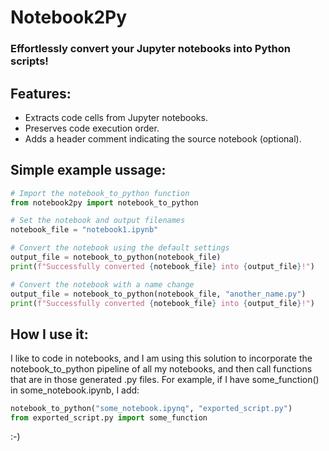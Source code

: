 # Notebook2Py
### Effortlessly convert your Jupyter notebooks into Python scripts!

## Features:

* Extracts code cells from Jupyter notebooks.
* Preserves code execution order.
* Adds a header comment indicating the source notebook (optional).

## Simple example ussage:

```python
# Import the notebook_to_python function
from notebook2py import notebook_to_python

# Set the notebook and output filenames
notebook_file = "notebook1.ipynb"

# Convert the notebook using the default settings
output_file = notebook_to_python(notebook_file)
print(f"Successfully converted {notebook_file} into {output_file}!")

# Convert the notebook with a name change
output_file = notebook_to_python(notebook_file, "another_name.py")
print(f"Successfully converted {notebook_file} into {output_file}!")
```

## How I use it:

I like to code in notebooks, and I am using this solution to incorporate the notebook_to_python pipeline of all my notebooks, and then
call functions that are in those generated .py files. For example, if I have some_function() in some_notebook.ipynb, I add:

```python
notebook_to_python("some_notebook.ipynq", "exported_script.py")
from exported_script.py import some_function
```

:-)